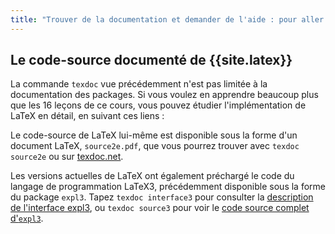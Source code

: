 ```yaml
---
title: "Trouver de la documentation et demander de l'aide : pour aller plus loin"
---
```


## Le code-source documenté de {{site.latex}}

La commande `texdoc` vue précédemment n'est pas limitée à la documentation des
packages. Si vous voulez en apprendre beaucoup plus que les 16&nbsp;leçons de ce
cours, vous pouvez étudier l'implémentation de LaTeX en détail, en suivant ces
liens :

Le code-source de LaTeX lui-même est disponible sous la forme d'un document
LaTeX, `source2e.pdf`, que vous pourrez trouver avec `texdoc source2e` ou sur
[texdoc.net](https://texdoc.net/pkg/source2e).

Les versions actuelles de LaTeX ont également préchargé le code du langage de
programmation LaTeX3, précédemment disponible sous la forme du package `expl3`.
Tapez `texdoc interface3` pour consulter la
[description de l'interface expl3](http://texdoc.net/pkg/interface3), ou
`texdoc source3` pour voir le
[code source complet d'`expl3`](http://texdoc.net/pkg/source3).
